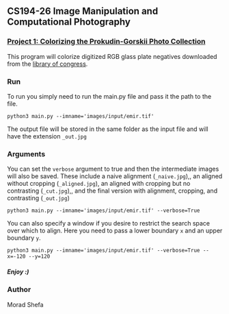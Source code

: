 ## CS194-26 Image Manipulation and Computational Photography

### [Project 1: Colorizing the Prokudin-Gorskii Photo Collection](https://moradshefa.github.io/colorizing_images/)

This program will colorize digitized RGB glass plate negatives downloaded from
the [library of congress](https://www.loc.gov/collections/prokudin-gorskii/?sp=1).


### Run

To run you simply need to run the main.py file and pass it the path to the file.

```
python3 main.py --imname='images/input/emir.tif'
```

The output file will be stored in the same folder as the input file and will have the extension ```_out.jpg```

### Arguments

You can set the ```verbose``` argument to true and then the intermediate images will also be saved. These include a naive alignment (```_naive.jpg```),, an aligned without cropping (```_aligned.jpg```), an aligned with cropping but no contrasting (```_cut.jpg```),, and the final version with alignment, cropping, and contrasting (```_out.jpg```)

```
python3 main.py --imname='images/input/emir.tif' --verbose=True
```

You can also specify a window if you desire to restrict the search space over which to align. Here you need to pass a lower boundary ```x``` and an upper boundary ```y```.

```
python3 main.py --imname='images/input/emir.tif' --verbose=True --x=-120 --y=120
```


##### Enjoy :)

### Author

Morad Shefa

